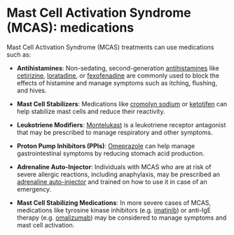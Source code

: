 [//]: # (
source: gpt-3 + jph editing
tags: medications
)

# Mast Cell Activation Syndrome (MCAS): medications

 Mast Cell Activation Syndrome (MCAS) treatments can use medications such as:

* **Antihistamines**: Non-sedating, second-generation [antihistamines](../antihistamines/) like [cetirizine](../cetirizine/), [loratadine](../loratadine/), or [fexofenadine](../fexofenadine) are commonly used to block the effects of histamine and manage symptoms such as itching, flushing, and hives.

* **Mast Cell Stabilizers**: Medications like [cromolyn sodium](../cromolyn-sodium) or [ketotifen](../ketotifen/) can help stabilize mast cells and reduce their reactivity.

* **Leukotriene Modifiers**: [Montelukast](../montelukast/) is a leukotriene receptor antagonist that may be prescribed to manage respiratory and other symptoms.

* **Proton Pump Inhibitors (PPIs)**: [Omeprazole](../omeprazole) can help manage gastrointestinal symptoms by reducing stomach acid production.

* **Adrenaline Auto-Injector**: Individuals with MCAS who are at risk of severe allergic reactions, including anaphylaxis, may be prescribed an [adrenaline auto-injector](../adrenaline-auto-injector) and trained on how to use it in case of an emergency.

* **Mast Cell Stabilizing Medications**: In more severe cases of MCAS, medications like tyrosine kinase inhibitors (e.g. [imatinib](../imatinib/)) or anti-IgE therapy (e.g. [omalizumab](../omalizumab/)) may be considered to manage symptoms and mast cell activation.
